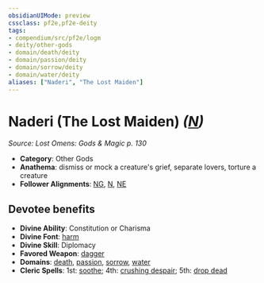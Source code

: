 ```yaml
---
obsidianUIMode: preview
cssclass: pf2e,pf2e-deity
tags:
- compendium/src/pf2e/logm
- deity/other-gods
- domain/death/deity
- domain/passion/deity
- domain/sorrow/deity
- domain/water/deity
aliases: ["Naderi", "The Lost Maiden"]
---
```

# Naderi (The Lost Maiden) *([N](rules/traits/n-b1.md "Neutral Alignment Trait"))*  
*Source: Lost Omens: Gods & Magic p. 130*  

- **Category**: Other Gods
- **Anathema**: dismiss or mock a creature's grief, separate lovers, torture a creature
- **Follower Alignments**: [NG](rules/traits/ng-b1.md "Neutral Good Alignment Trait"), [N](rules/traits/n-b1.md "Neutral Alignment Trait"), [NE](rules/traits/ne-b1.md "Neutral Evil Alignment Trait")

## Devotee benefits

- **Divine Ability**: Constitution or Charisma
- **Divine Font**: [harm](harm.md)
- **Divine Skill**: Diplomacy
- **Favored Weapon**: [dagger](dagger.md)
- **Domains**: [death](Reference/Compendium/Setting/domains.md#Death), [passion](Reference/Compendium/Setting/domains.md#Passion), [sorrow](Reference/Compendium/Setting/domains.md#Sorrow), [water](Reference/Compendium/Setting/domains.md#Water)
- **Cleric Spells**: 1st: [soothe](soothe.md); 4th: [crushing despair](crushing-despair.md); 5th: [drop dead](drop-dead.md)